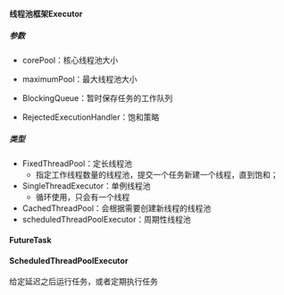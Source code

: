 #### 线程池框架Executor

##### 参数

- corePool：核心线程池大小

- maximumPool：最大线程池大小
- BlockingQueue：暂时保存任务的工作队列
- RejectedExecutionHandler：饱和策略

##### 类型

- FixedThreadPool：定长线程池
  - 指定工作线程数量的线程池，提交一个任务新建一个线程，直到饱和；
- SingleThreadExecutor：单例线程池
  - 循环使用，只会有一个线程
- CachedThreadPool：会根据需要创建新线程的线程池 
- scheduledThreadPoolExecutor：周期性线程池

#### FutureTask



#### ScheduledThreadPoolExecutor

给定延迟之后运行任务，或者定期执行任务